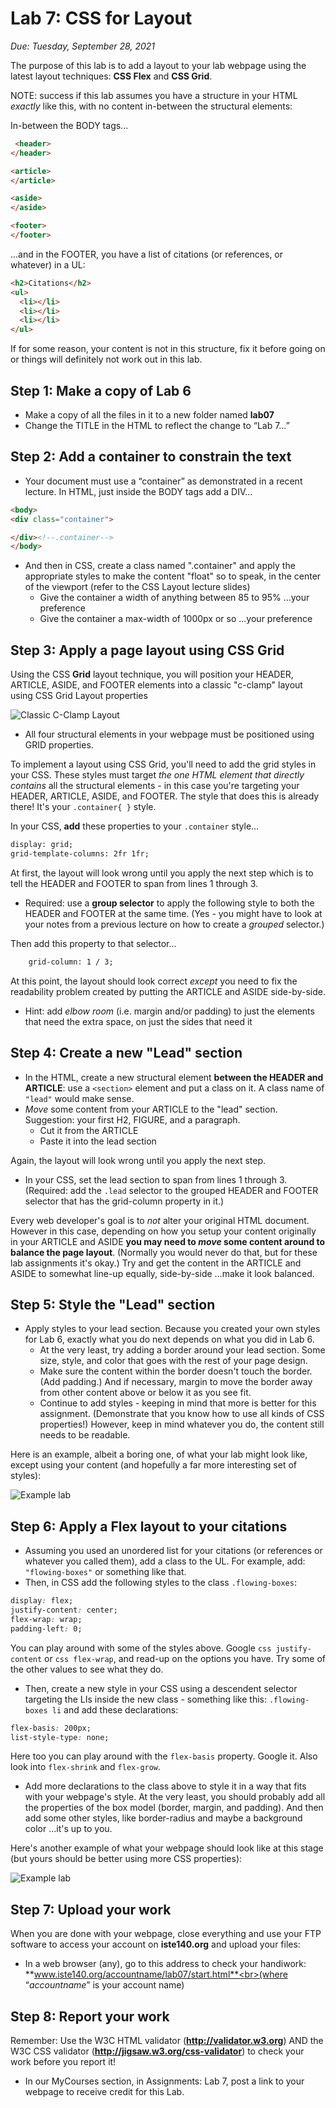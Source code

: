 # Lab 7: CSS for Layout
*Due: Tuesday, September 28, 2021*

The purpose of this lab is to add a layout to your lab webpage using the latest layout techniques: **CSS Flex** and **CSS Grid**.  

NOTE: success if this lab assumes you have a structure in your HTML *exactly* like this, with no content in-between the structural elements:

In-between the BODY tags...

```html
 <header>
</header>

<article>
</article>

<aside>
</aside>

<footer>
</footer>
```

...and in the FOOTER, you have a list of citations (or references, or whatever) in a UL:

```html
<h2>Citations</h2>
<ul>
  <li></li>
  <li></li>
  <li></li>
</ul>
```

If for some reason, your content is not in this structure, fix it before going on or things will definitely not work out in this lab.

## Step 1: Make a copy of Lab 6

- Make a copy of all the files in it to a new folder named **lab07**
- Change the TITLE in the HTML to reflect the change to “Lab 7…”

## Step 2: Add a container to constrain the text

- Your document must use a “container” as demonstrated in a recent lecture.  In HTML, just inside the BODY tags add a DIV...

```html
<body>  
<div class="container">

</div><!--.container-->
</body>
```

- And then in CSS,  create a class named ".container" and apply the appropriate styles to make the content "float" so to speak, in the center of the viewport (refer to the CSS Layout lecture slides)
  - Give the container a width of anything between 85 to 95% ...your preference
  - Give the container a max-width of 1000px or so ...your preference

## Step 3: Apply a page layout using CSS Grid

Using the CSS **Grid** layout technique, you will position your HEADER, ARTICLE, ASIDE, and FOOTER elements into a classic "c-clamp" layout using CSS Grid Layout properties

![Classic C-Clamp Layout](media/figure1.png)

- All four structural elements in your webpage must be positioned using GRID properties.

To implement a layout using CSS Grid, you'll need to add the grid styles in your CSS.  These styles must target *the one HTML element that directly contains* all the structural elements - in this case you're targeting your HEADER, ARTICLE, ASIDE, and FOOTER.  The style that does this is already there!  It's your  `.container{ }` style.

In your CSS, **add** these properties to your `.container` style...


```html
display: grid;
grid-template-columns: 2fr 1fr;
```

At first, the layout will look wrong until you apply the next step which is to tell the HEADER and FOOTER to span from lines 1 through 3.  

- Required: use a **group selector** to apply the following style to both the HEADER and FOOTER at the same time.  (Yes - you might have to look at your notes from a previous lecture on how to create a *grouped* selector.)

Then add this property to that selector...

```html
	grid-column: 1 / 3;
```

At this point, the layout should look correct *except* you need to fix the readability problem created by putting the ARTICLE and ASIDE side-by-side.  

- Hint: add *elbow room* (i.e. margin and/or padding) to just the elements that need the extra space, on just the sides that need it


## Step 4: Create a new "Lead" section

- In the HTML, create a new structural element **between the HEADER and ARTICLE**: use a `<section>` element and put a class on it.  A class name of `"lead"` would make sense.
- *Move* some content from your ARTICLE to the "lead" section.  Suggestion: your first H2, FIGURE, and a paragraph.  
  - Cut it from the ARTICLE
  - Paste it into the lead section

Again, the layout will look wrong until you apply the next step.

- In your CSS, set the lead section to span from lines 1 through 3. (Required: add the `.lead` selector to the grouped HEADER and FOOTER selector that has the grid-column property in it.)

Every web developer's goal is to *not* alter your original HTML document. However in this case, depending on how you setup your content originally in your ARTICLE and ASIDE **you may need to *move* some content around to balance the page layout**. (Normally you would never do that, but for these lab assignments it's okay.)  Try and get the content in the ARTICLE and ASIDE to somewhat line-up equally, side-by-side ...make it look balanced.

## Step 5: Style the "Lead" section

- Apply styles to your lead section.  Because you created your own styles for Lab 6, exactly what you do next depends on what you did in Lab 6.
  - At the very least, try adding a border around your lead section.  Some size, style, and color that goes with the rest of your page design.
  - Make sure the content within the border doesn't touch the border.  (Add padding.)  And if necessary, margin to move the border away from other content above or below it as you see fit.
  - Continue to add styles - keeping in mind that more is better for this assignment.  (Demonstrate that you know how to use all kinds of CSS properties!)  However, keep in mind whatever you do, the content still needs to be readable.

Here is an example, albeit a boring one, of what your lab might look like, except using your content (and hopefully a far more interesting set of styles):

![Example lab](media/figure3.jpg)

## Step 6: Apply a Flex layout to your citations

- Assuming you used an unordered list for your citations (or references or whatever you called them), add a class to the UL.  For example, add: `"flowing-boxes"` or something like that. 
- Then, in CSS add the following styles to the class `.flowing-boxes`:

```css
display: flex;
justify-content: center;
flex-wrap: wrap;
padding-left: 0;
```

You can play around with some of the styles above.  Google `css justify-content` or `css flex-wrap`, and read-up on the options you have.  Try some of the other values to see what they do.

- Then, create a new style in your CSS using a descendent selector targeting the LIs inside the new class - something like this: `.flowing-boxes li` and add these declarations:

```css
flex-basis: 200px;
list-style-type: none;
```

Here too you can play around with the `flex-basis` property.  Google it.  Also look into `flex-shrink` and `flex-grow`.

- Add more declarations to the class above to style it in a way that fits with your webpage's style.  At the very least, you should probably add all the properties of the box model (border, margin, and padding).  And then add some other styles, like border-radius and maybe a background color …it's up to you.

Here's another example of what your webpage should look like at this stage (but yours should be better using more CSS properties):

![Example lab](media/figure4.png)

## Step 7: Upload your work

When you are done with your webpage, close everything and use your FTP software to access your account on **iste140.org** and upload your files:

- In a web browser (any), go to this address to check your handiwork: <br>**www.iste140.org/accountname/lab07/start.html**<br>(where “*accountname*” is your account name)

## Step 8: Report your work

Remember: Use the W3C HTML validator (**http://validator.w3.org**) AND the W3C CSS validator (**http://jigsaw.w3.org/css-validator**) to check your work before you report it!

- In our MyCourses section, in Assignments: Lab 7, post a link to your webpage to receive credit for this Lab.